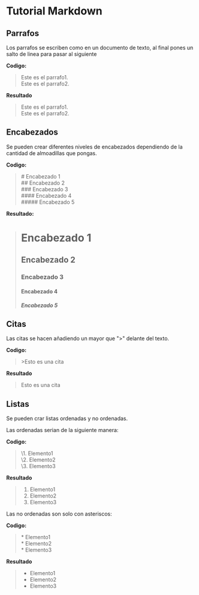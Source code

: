 # Tutorial Markdown
## Parrafos

Los parrafos se escriben como en un documento de texto, al final pones un salto de linea para pasar al siguiente

**Codigo:**

  >Este es el parrafo1.  
  >Este es el parrafo2.

**Resultado**
  
  >Este es el parrafo1.  
  >Este es el parrafo2.

## Encabezados

Se pueden crear diferentes niveles de encabezados dependiendo 
de la cantidad de almoadillas que pongas.

**Codigo:**

  > \# Encabezado 1  
  > \## Encabezado 2  
  > \### Encabezado 3  
  > \#### Encabezado 4  
  > \##### Encabezado 5  
   
**Resultado:**

  > # Encabezado 1
  > ## Encabezado 2
  > ### Encabezado 3
  > #### Encabezado 4
  > ##### Encabezado 5

## Citas

Las citas se hacen añadiendo un mayor que ">" delante del texto.

**Codigo:**

  > \>Esto es una cita

**Resultado**

  > Esto es una cita

## Listas

Se pueden crar listas ordenadas y no ordenadas. 

Las ordenadas serian de la siguiente manera:

**Codigo:**

  >\1. Elemento1  
  >\2. Elemento2  
  >\3. Elemento3

**Resultado**
  
  >1. Elemento1
  >2. Elemento2
  >3. Elemento3
 
Las no ordenadas son solo con asteriscos:

**Codigo:**

  >\* Elemento1  
  >\* Elemento2  
  >\* Elemento3

**Resultado**

  >* Elemento1
  >* Elemento2
  >* Elemento3

